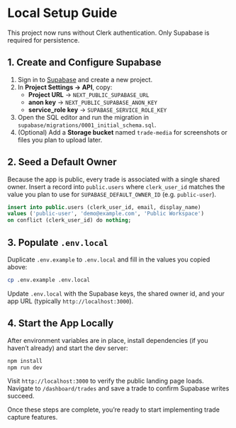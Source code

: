 # Local Setup Guide

This project now runs without Clerk authentication. Only Supabase is required for persistence.

## 1. Create and Configure Supabase
1. Sign in to [Supabase](https://supabase.com/) and create a new project.
2. In **Project Settings → API**, copy:
   - **Project URL** → `NEXT_PUBLIC_SUPABASE_URL`
   - **anon key** → `NEXT_PUBLIC_SUPABASE_ANON_KEY`
   - **service_role key** → `SUPABASE_SERVICE_ROLE_KEY`
3. Open the SQL editor and run the migration in `supabase/migrations/0001_initial_schema.sql`.
4. (Optional) Add a **Storage bucket** named `trade-media` for screenshots or files you plan to upload later.

## 2. Seed a Default Owner
Because the app is public, every trade is associated with a single shared owner. Insert a record into `public.users` where `clerk_user_id` matches the value you plan to use for `SUPABASE_DEFAULT_OWNER_ID` (e.g. `public-user`).

```sql
insert into public.users (clerk_user_id, email, display_name)
values ('public-user', 'demo@example.com', 'Public Workspace')
on conflict (clerk_user_id) do nothing;
```

## 3. Populate `.env.local`
Duplicate `.env.example` to `.env.local` and fill in the values you copied above:

```bash
cp .env.example .env.local
```

Update `.env.local` with the Supabase keys, the shared owner id, and your app URL (typically `http://localhost:3000`).

## 4. Start the App Locally
After environment variables are in place, install dependencies (if you haven’t already) and start the dev server:

```bash
npm install
npm run dev
```

Visit `http://localhost:3000` to verify the public landing page loads. Navigate to `/dashboard/trades` and save a trade to confirm Supabase writes succeed.

Once these steps are complete, you’re ready to start implementing trade capture features.
